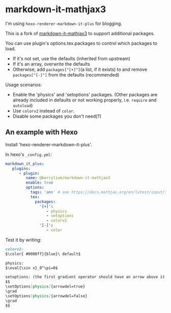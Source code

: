 # markdown-it-mathjax3

I'm using `hexo-renderer-markdown-it-plus` for blogging.

This is a fork of [markdown-it-mathjax3](https://github.com/tani/markdown-it-mathjax3) to support additional packages.

You can use plugin's options.tex.packages to control which packages to load.
- If it's not set, use the defaults (inherited from upstream)
- If it's an array, overwrite the defaults
- Otherwise, add `packages["[+]"]`(a list, if it exists) to and remove `packages["[-]"]` from the defaults (recommended)

Usage scenarios:
- Enable the 'physics' and 'setoptions' packages. (Other packages are already included in defaults or not working properly, i.e. `require` and `autoload`)
- Use `colorv2` instead of `color`.
- Disable some packages you don't need(?)

## An example with Hexo

Install 'hexo-renderer-markdown-it-plus'.

In hexo's `_config.yml`:
```yaml
markdown_it_plus:
   plugins:
      - plugin:
         name: @berrylium/markdown-it-mathjax3
         enable: true
         options:
           tags: 'ams' # see https://docs.mathjax.org/en/latest/input/tex/eqnumbers.html for more info.
           tex:
             packages:
               '[+]':
                  - physics
                  - setoptions
                  - colorv2
               '[-]':
                  - color
```

Test it by writing:
```md
colorv2:
$\color{ #0000ff}{blue}\ default$

physics:
$\eval{\sin x}_0^\pi=0$

setoptions: (the first gradient operator should have an arrow above it while the second one doesn't) 
$$
\setOptions[physics]{arrowdel=true}
\grad
\setOptions[physics]{arrowdel=false}
\grad
$$
```
